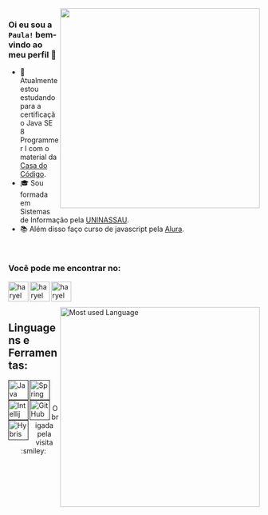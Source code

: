 <img align="right" width="400" src="https://i0.wp.com/i.giphy.com/media/137EaR4vAOCn1S/giphy-downsized.gif?w=770&ssl=1" />


### Oi eu sou a `Paula!` bem-vindo ao meu perfil 👋


- :rocket: Atualmente estou estudando para a certificação Java SE 8 Programmer I com o material da [Casa do Código](https://www.casadocodigo.com.br/products/livro-certificacao-java-associate).
- :mortar_board: Sou formada em Sistemas de Informação pela [UNINASSAU](https://www.uninassau.edu.br).
- :books: Além disso faço curso de javascript pela [Alura](https://www.alura.com.br).

<br />

### Você pode me encontrar no: 
[<img align="left" alt="haryel gillet ramalho | LinkedIn" width="40px" src="https://cdn3.iconfinder.com/data/icons/free-social-icons/67/linkedin_circle_color-256.png" />][linkedin]
[<img align="left" alt="haryel gillet ramalho | Github" width="40px" src="https://cdn4.iconfinder.com/data/icons/social-media-logos-6/512/71-github-512.png" />][github]
[<img align="left" alt="haryel gillet ramalho | E-mail" width="40px" src="https://cdn2.iconfinder.com/data/icons/social-icons-circular-color/512/gmail-256.png" />][gmail]

<br/>
<br/>
<br/>

<img align="right" width="400" src="https://github-readme-stats.vercel.app/api/top-langs/?username=paulagoncalo&layout=compact&theme=algolia" alt="Most used Language" />

## Linguagens e Ferramentas:
<div>
  <a href=""> 
    <img align="left" alt="Java" width="40px" src="https://cdn4.iconfinder.com/data/icons/logos-and-brands/512/181_Java_logo_logos-256.png" /> 
  </a>
  <a href="">
    <img align="left" alt="Spring" width="40px" src="https://spring.io/images/projects/spring-edf462fec682b9d48cf628eaf9e19521.svg" />
  </a>
  <a href="">
       <img align="left" alt="Intellij" width="40px" src="https://blog.jetbrains.com/wp-content/uploads/2019/08/logo.png" />
    </a>
  <a href="">
    <img align="left" alt="GitHub" width="40px" src="https://git-scm.com/images/logos/downloads/Git-Icon-1788C.png" />
  </a>
  <a href="">
      <img align="left" alt="Hybris" width="40px" src="https://www.lyonscg.com/wp-content/uploads/2016/04/hybris-1-e1524749086886.png" />
    </a>
<div/>
  
 <br/><br/>

<div align="center" >
   <p>Obrigada pela visita :smiley:</p>
</div>
 
[linkedin]: https://www.linkedin.com/in/paulagoncalo
[github]: https://github.com/paulagoncalo
[gmail]: mailto:paulagoncalo16@gmail.com

